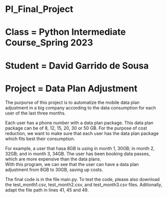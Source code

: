 # PI_Final_Project
# Class = Python Intermediate Course_Spring 2023
# Student = David Garrido de Sousa
# Project = Data Plan Adjustment

The purporse of this project is to automatize the mobile data plan adjustment in a big company according to the data consumption for each user of the last three months. 

Each user has a phone number with a data plan package. This data plan package can be of 8, 12, 15, 20, 30 or 50 GB. 
For the purpose of cost reduction, we want to make sure that each user has the data plan package which fits best their consumption. 

For example, a user that hasa 8GB is using in month 1, 30GB; in month 2, 32GB; and in month 3, 34GB. 
The user has been booking data passes, which are more expensive than the data plans.  
With this program, we can see that the user can have a data plan adjustment from 8GB to 30GB, saving up costs.  

The final code is in the file main.py.
To test the code, please also download the test_month1.csv, test_month2.csv, and test_month3.csv files. 
Aditionally, adapt the file path in lines 41, 45 and 49. 
